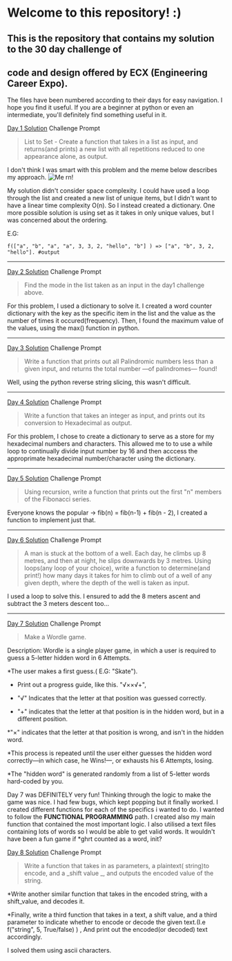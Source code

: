 # Welcome to this repository! :)

## This is the repository that contains my solution to the 30 day challenge of
## code and design offered by ECX (Engineering Career Expo). 

The files have been numbered according to their days for easy navigation. I hope you find
it useful. If you are a beginner at python or even an intermediate, you'll  definitely
find something useful in it.

[Day 1 Solution](./day1.py)
Challenge Prompt
> List to Set - Create a function that takes in a list as input, and returns(and prints) a new list with all repetitions reduced to one appearance alone, as output.

I don't think I was smart with this problem and the meme below describes my approach.
![Me rn!](https://i.kym-cdn.com/entries/icons/original/000/028/139/cover.jpg)

My solution didn't consider space complexity. I could have used a loop through the list and created a new list of unique items, but I didn't want to have a linear time complexity O(n). So I instead created a dictionary. One more possible solution is using set as it takes in only unique values, but I was concerned about the ordering.

E.G:
```
f(["a", "b", "a", "a", 3, 3, 2, "hello", "b"] ) => ["a", "b", 3, 2, "hello"]. #output
```

-----

[Day 2 Solution](./day2.py)
Challenge Prompt
> Find the mode in the list taken as an input in the day1 challenge above. 

For this problem, I used a dictionary to solve it. I created a word counter dictionary with the key as the specific item in the list and the value as the number of times it occured(frequency). Then, I found the maximum value of the values, using the max() function in python.

-----

[Day 3 Solution](./day3.py)
Challenge Prompt 
> Write a function that prints out all Palindromic numbers less than a given input, and returns the total number —of palindromes— found!

Well, using the python reverse string slicing, this wasn't difficult.

-----


[Day 4 Solution](./day4.py)
Challenge Prompt 
> Write a function that takes an integer as input, and prints out its conversion to Hexadecimal as output.

For this problem, I chose to create a dictionary to serve as a store for my hexadecimal numbers and characters. This allowed me to to use a while loop to continually divide input number by 16 and then acccess the approprimate hexadecimal number/character using the dictionary.

-----


[Day 5 Solution](./day5.py)
Challenge Prompt 
> Using recursion, write a function that prints out the first "n" members of the Fibonacci series.

Everyone knows the popular -> fib(n) = fib(n-1) + fib(n - 2), I created a function to implement just that.

-----

[Day 6 Solution](./day6.py)
Challenge Prompt 
> A man is stuck at the bottom of a well. Each day, he climbs up 8 metres, and then at night, he slips downwards by 3 metres. Using loops(any loop of your choice),  write a function to determine(and print!) how many days it takes for him to climb out of a well of any given depth, where the depth of the well is taken as input.

I used a loop to solve this. I ensured to add the 8 meters ascent and subtract the 3 meters descent too...

-----


[Day 7 Solution](./day7.py)
Challenge Prompt 
> Make a Wordle game.

Description: Wordle is a single player game, in which a user is required to guess a 5-letter hidden word in 6 Attempts.

*The user makes a first guess.( E.G: "Skate").

* Print out a progress guide, like this. "√××√+",

* "√" Indicates that the letter at that position was guessed correctly.

* "+" indicates that the letter at that position is in the hidden word, but in a different position.

*"×" indicates that the letter at that position is wrong, and isn't in the hidden word.

*This process is repeated until the user either guesses the hidden word correctly—in which case, he Wins!—, or exhausts his 6 Attempts, losing.


*The "hidden word" is generated randomly from a list of 5-letter words hard-coded by you.


Day 7 was DEFINITELY very fun! Thinking through the logic to make the game was nice. I had few bugs, which kept popping but it finally worked. I created different functions for each of the specifics i wanted to do. I wanted to follow the **FUNCTIONAL PROGRAMMING** path. I created also my main function that contained the most important logic.  I also utilised a text files containing lots of words so I would be able to get valid words. It wouldn't have been a fun game if *ghrt counted as a word, init? 

[Day 8 Solution](./day8.py)
Challenge Prompt 
> Write a function that takes in as parameters, a plaintext( string)to encode, and a _shift value _, and outputs the encoded value of the string.

*Write another similar function that takes in the encoded string, with a shift_value, and decodes it.


*Finally, write a third function that takes in a text, a shift value, and a third parameter to indicate whether to encode or decode the given text.(I.e f("string", 5, True/false) ) , And print out the encoded(or decoded) text accordingly.

I solved them using ascii characters.


